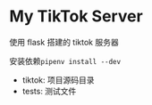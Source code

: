 # My TikTok Server

使用 flask 搭建的 tiktok 服务器

安装依赖`pipenv install --dev`

- tiktok: 项目源码目录
- tests: 测试文件
